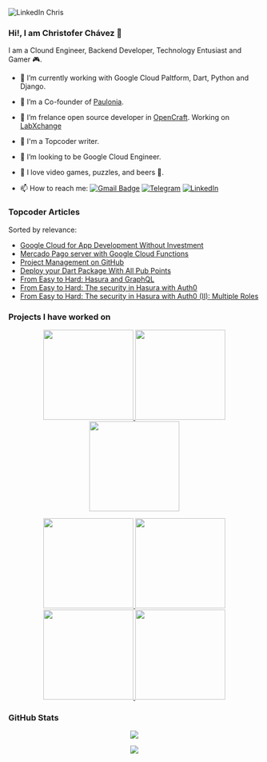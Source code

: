![LinkedIn Chris](https://user-images.githubusercontent.com/11827305/141887040-4f8a2f75-f080-4592-b94a-580716aad894.png)


### Hi!, I am Christofer Chávez 👋

I am a Clound Engineer, Backend Developer, Technology Entusiast and Gamer :video_game:.

- 🔭 I’m currently working with Google Cloud Paltform, Dart, Python and Django.

- 🌱 I’m a Co-founder of [Paulonia](https://paulonia.dev/).

- :notebook: I’m frelance open source developer in [OpenCraft](https://www.linkedin.com/company/open-craft/mycompany/). Working on [LabXchange](https://www.labxchange.org/)

- :memo: I'm a Topcoder writer.

- 👯 I’m looking to be Google Cloud Engineer.

- :space_invader: I love video games, puzzles, and beers :beer:.

- 📫 How to reach me: [![Gmail Badge](https://img.shields.io/badge/-chris@paulonia.dev-c14438?style=flat-square&logo=Gmail&logoColor=white&link=mailto:chris@paulonia.dev)](mailto:chris@paulonia.dev)
[![Telegram](https://img.shields.io/badge/Join%20us%20on-Telegram-blue?style=flat-square&logo=telegram)](https://t.me/XnpioChV)
<a href="https://www.linkedin.com/in/chrischv" target="_blank"><img src="https://img.shields.io/badge/LinkedIn-%230077B5.svg?&style=flat-square&logo=linkedin&logoColor=white" alt="LinkedIn"></a>

### Topcoder Articles

Sorted by relevance:

- [Google Cloud for App Development Without Investment](https://www.topcoder.com/thrive/articles/google-cloud-for-app-development-without-investment)
- [Mercado Pago server with Google Cloud Functions](https://www.topcoder.com/thrive/articles/mercado-pago-server-with-google-cloud-functions)
- [Project Management on GitHub](https://www.topcoder.com/thrive/articles/project-management-on-github)
- [Deploy your Dart Package With All Pub Points](https://www.topcoder.com/thrive/articles/deploy-your-dart-package-with-all-pub-points)
- [From Easy to Hard: Hasura and GraphQL](https://www.topcoder.com/thrive/articles/From%20Easy%20to%20Hard:%20Hasura%20and%20GraphQL)
- [From Easy to Hard: The security in Hasura with Auth0](https://www.topcoder.com/thrive/articles/From%20Easy%20to%20Hard:%20The%20security%20in%20Hasura%20with%20Auth0)
- [From Easy to Hard: The security in Hasura with Auth0 (II): Multiple Roles](https://www.topcoder.com/thrive/articles/from-easy-to-hard-the-security-in-hasura-with-auth0-ii-multiple-roles)

### Projects I have worked on

<p align="center">
  <a href="https://www.labxchange.org/">
    <img height="180" src="https://user-images.githubusercontent.com/11827305/152666104-447d2220-6c50-4b2d-a584-85a664ed1b46.png">
  </a>
  <a href="https://github.com/openedx/edx-platform">
    <img height="180" src="https://user-images.githubusercontent.com/11827305/152666134-62ef86e2-0851-46d4-8d5b-e36c4b21e2ae.png">
  </a>
  <a href="https://www.facebook.com/viabobyApp/">
    <img height="180" src="https://user-images.githubusercontent.com/11827305/152666269-53a1cdd2-6432-4b43-9b95-3e0ea9d4447a.png">
  </a>
</p>
<p align="center">
  <a href="https://www.facebook.com/ShakaPokePeru/">
      <img height="180" src="https://user-images.githubusercontent.com/11827305/152666309-e2c3d3f1-66fb-466c-8289-635604c45d53.png">
  </a>
  <a href="https://apps.apple.com/us/app/fitmind-live-coaching-program/id1585726488">
      <img height="180" src="https://user-images.githubusercontent.com/11827305/152666427-9039eb19-4055-4c2a-b96b-b189912960fe.png">
  </a>
  <a href="https://apps.apple.com/us/app/negocia-compra-y-vende/id1590362731">
      <img height="180" src="https://user-images.githubusercontent.com/11827305/152666521-a2878666-463a-4429-add5-4f292d0800d7.png">
  </a>
  <a href="https://play.google.com/store/apps/details?id=com.growi.ecommerce.app&hl=en_US&gl=US">
      <img height="180" src="https://user-images.githubusercontent.com/11827305/152666607-01905063-eeeb-46bd-a26e-de2118e4de4d.png">
  </a>
</p>





### GitHub Stats

<p align="center">
  <img src="https://github-readme-stats.vercel.app/api?username=ChrisChV&theme=algolia&count_private=true&show_icons=true">
</p>
<p align="center">
  <img src="https://github-readme-streak-stats.herokuapp.com?user=ChrisChV&theme=algolia">
</p>

